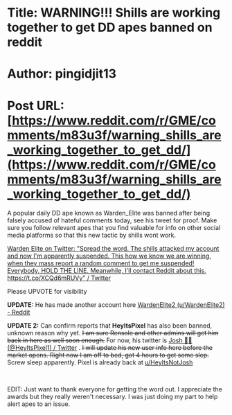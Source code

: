 # Title: WARNING!!! Shills are working together to get DD apes banned on reddit
# Author: pingidjit13
# Post URL: [https://www.reddit.com/r/GME/comments/m83u3f/warning_shills_are_working_together_to_get_dd/](https://www.reddit.com/r/GME/comments/m83u3f/warning_shills_are_working_together_to_get_dd/)


A popular daily DD ape known as Warden\_Elite was banned after being falsely accused of hateful comments today, see his tweet for proof. Make sure you follow relevant apes that you find valuable for info on other social media platforms so that this new tactic by shills wont work.

[Warden Elite on Twitter: "Spread the word. The shills attacked my account and now I'm apparently suspended. This how we know we are winning, when they mass report a random comment to get me suspended! Everybody, HOLD THE LINE. Meanwhile, I'll contact Reddit about this. https://t.co/XCQd6mRUVy" / Twitter](https://twitter.com/elite_warden/status/1372683282937225216)

Please UPVOTE for visibility

**UPDATE:** He has made another account here [WardenElite2 (u/WardenElite2) - Reddit](https://www.reddit.com/user/WardenElite2)

**UPDATE 2:** Can confirm reports that **HeyItsPixel** has also been banned, unknown reason why yet. ~~I am sure Rensole and other admins will get him back in here as well soon enough.~~ For now, his twitter is  [Josh 💎🤲 (@HeyItsPixel1) / Twitter](https://twitter.com/HeyItsPixel1) . ~~I will update his new user info here before the market opens. Right now I am off to bed, got 4 hours to get some slep.~~  Screw sleep apparently. Pixel is already back at  [u/HeyItsNotJosh](https://www.reddit.com/u/HeyItsNotJosh) 

&#x200B;

EDIT: Just want to thank everyone for getting the word out. I appreciate the awards but they really weren't necessary. I was just doing my part to help alert apes to an issue.